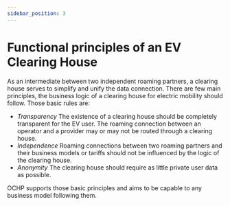 ```yaml
---
sidebar_position: 3
---
```

# Functional principles of an EV Clearing House

As an intermediate between two independent roaming partners, a clearing 
house serves to simplify and unify the data connection. There are few 
main principles, the business logic of a clearing house for electric 
mobility should follow. Those basic rules are:

* *Transparency* The existence of a clearing house should be 
  completely transparent for the EV user. The roaming connection 
  between an operator and a provider may or may not be routed through 
  a clearing house.
* *Independence* Roaming connections between two roaming partners and 
  their business models or tariffs should not be influenced by the 
  logic of the clearing house.
* *Anonymity*    The clearing house should require as little private 
  user data as possible.

OCHP supports those basic principles and aims to be capable to any 
business model following them.
